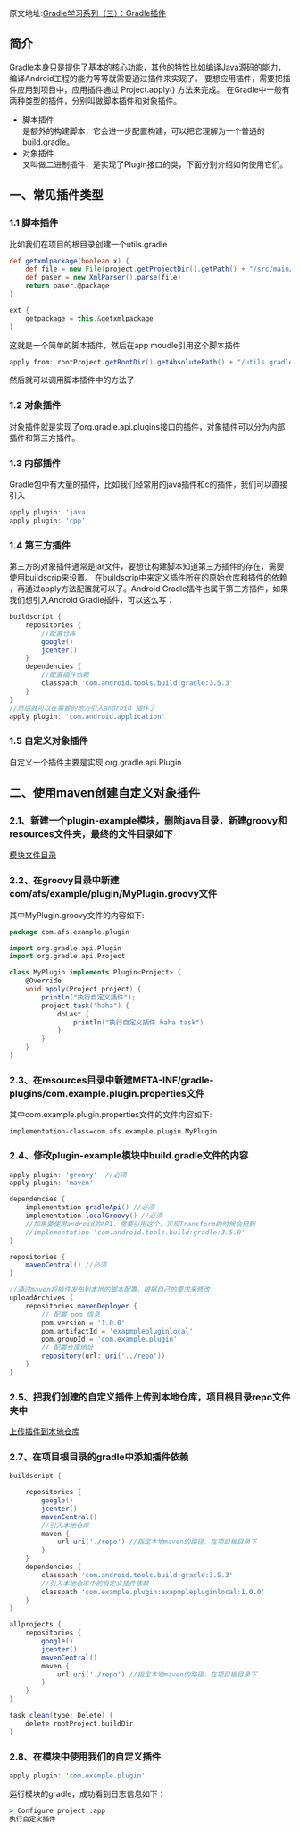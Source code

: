 原文地址:[Gradle学习系列（三）：Gradle插件](https://juejin.cn/post/6937940389496094751)

## 简介

Gradle本身只是提供了基本的核心功能，其他的特性比如编译Java源码的能力，编译Android工程的能力等等就需要通过插件来实现了。 要想应用插件，需要把插件应用到项目中，应用插件通过
Project.apply() 方法来完成。 在Gradle中一般有两种类型的插件，分别叫做脚本插件和对象插件。

- 脚本插件   
  是额外的构建脚本，它会进一步配置构建，可以把它理解为一个普通的build.gradle。
- 对象插件   
  又叫做二进制插件，是实现了Plugin接口的类，下面分别介绍如何使用它们。

## 一、常见插件类型

### 1.1 脚本插件

比如我们在项目的根目录创建一个utils.gradle

```groovy
def getxmlpackage(boolean x) {
    def file = new File(project.getProjectDir().getPath() + "/src/main/AndroidManifest.xml");
    def paser = new XmlParser().parse(file)
    return paser.@package
}

ext {
    getpackage = this.&getxmlpackage
}
```

这就是一个简单的脚本插件，然后在app moudle引用这个脚本插件

```groovy
apply from: rootProject.getRootDir().getAbsolutePath() + "/utils.gradle"
```

然后就可以调用脚本插件中的方法了

### 1.2 对象插件

对象插件就是实现了org.gradle.api.plugins接口的插件，对象插件可以分为内部插件和第三方插件。

### 1.3 内部插件

Gradle包中有大量的插件，比如我们经常用的java插件和c的插件，我们可以直接引入

```groovy
apply plugin: 'java'
apply plugin: 'cpp'
```

### 1.4 第三方插件

第三方的对象插件通常是jar文件，要想让构建脚本知道第三方插件的存在，需要使用buildscrip来设置。 在buildscrip中来定义插件所在的原始仓库和插件的依赖
，再通过apply方法配置就可以了。Android Gradle插件也属于第三方插件，如果我们想引入Android Gradle插件，可以这么写：

```groovy
buildscript {
    repositories {
        //配置仓库
        google()
        jcenter()
    }
    dependencies {
        //配置插件依赖
        classpath 'com.android.tools.build:gradle:3.5.3'
    }
}
//然后就可以在需要的地方引入android 插件了
apply plugin: 'com.android.application'

```

### 1.5 自定义对象插件

自定义一个插件主要是实现 org.gradle.api.Plugin

## 二、使用maven创建自定义对象插件

### 2.1、新建一个plugin-example模块，删除java目录，新建groovy和resources文件夹，最终的文件目录如下

[模块文件目录](picture/0101_plugin-example模块文件目录.png)

### 2.2、在groovy目录中新建com/afs/example/plugin/MyPlugin.groovy文件

其中MyPlugin.groovy文件的内容如下:

```groovy
package com.afs.example.plugin

import org.gradle.api.Plugin
import org.gradle.api.Project

class MyPlugin implements Plugin<Project> {
    @Override
    void apply(Project project) {
        println("执行自定义插件");
        project.task("haha") {
            doLast {
                println("执行自定义插件 haha task")
            }
        }
    }
}
```

### 2.3、在resources目录中新建META-INF/gradle-plugins/com.example.plugin.properties文件

其中com.example.plugin.properties文件的文件内容如下:

```properties
implementation-class=com.afs.example.plugin.MyPlugin
```

### 2.4、修改plugin-example模块中build.gradle文件的内容

```groovy
apply plugin: 'groovy'  //必须
apply plugin: 'maven'

dependencies {
    implementation gradleApi() //必须
    implementation localGroovy() //必须
    //如果要使用android的API，需要引用这个，实现Transform的时候会用到
    //implementation 'com.android.tools.build:gradle:3.5.0'
}

repositories {
    mavenCentral() //必须
}

//通过maven将插件发布到本地的脚本配置，根据自己的要求来修改
uploadArchives {
    repositories.mavenDeployer {
        // 配置 pom 信息
        pom.version = '1.0.0'
        pom.artifactId = 'exapmplepluginlocal'
        pom.groupId = 'com.example.plugin'
        // 配置仓库地址
        repository(url: uri('../repo'))
    }
}
```

### 2.5、把我们创建的自定义插件上传到本地仓库，项目根目录repo文件夹中

[上传插件到本地仓库](picture/0102_上传插件到本地仓库.png)

### 2.7、在项目根目录的gradle中添加插件依赖

```groovy
buildscript {

    repositories {
        google()
        jcenter()
        mavenCentral()
        //引入本地仓库
        maven {
            url uri('./repo') //指定本地maven的路径，在项目根目录下
        }
    }
    dependencies {
        classpath 'com.android.tools.build:gradle:3.5.3'
        //引入本地仓库中的自定义插件依赖
        classpath 'com.example.plugin:exapmplepluginlocal:1.0.0'
    }
}

allprojects {
    repositories {
        google()
        jcenter()
        mavenCentral()
        maven {
            url uri('./repo') //指定本地maven的路径，在项目根目录下
        }
    }
}

task clean(type: Delete) {
    delete rootProject.buildDir
}
```

### 2.8、在模块中使用我们的自定义插件

```groovy
apply plugin: 'com.example.plugin'
```

运行模块的gradle，成功看到日志信息如下：

```cmd
> Configure project :app
执行自定义插件
```